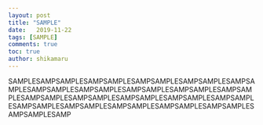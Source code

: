 ```yaml
---
layout: post
title: "SAMPLE"
date:   2019-11-22
tags: [SAMPLE]
comments: true
toc: true
author: shikamaru
---
```

SAMPLESAMPSAMPLESAMPSAMPLESAMPSAMPLESAMPSAMPLESAMPSAMPLESAMPSAMPLESAMPSAMPLESAMPSAMPLESAMPSAMPLESAMPSAMPLESAMPSAMPLESAMPSAMPLESAMPSAMPLESAMPSAMPLESAMPSAMPLESAMPSAMPLESAMPSAMPLESAMPSAMPLESAMPSAMPLESAMPSAMPLESAMPSAMPLESAMP